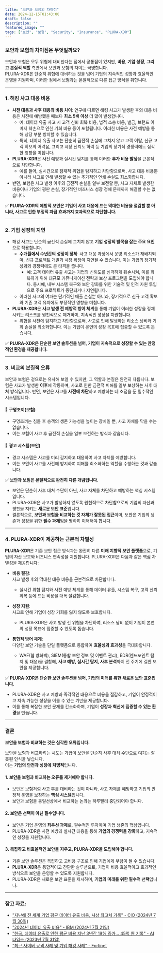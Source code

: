 ```yaml
---
title: "보안과 보험의 차이점"
date: 2024-12-15T01:43:00
draft: false
description: ""
featured_image: ""
tags: ["보안", "보험", "Security", "Insurance", "PLURA-XDR"]
---
```


### 보안과 보험의 차이점은 무엇일까요?

보안과 보험은 모두 위협에 대비한다는 점에서 공통점이 있지만, **비용, 기업 성장, 그리고 본질적 역할** 측면에서 보안과 보험의 차이는 극명합니다.  
PLURA-XDR은 단순히 위협에 대비하는 것을 넘어 기업의 지속적인 성장과 효율적인 운영을 지원하며, 이러한 점에서 보험과는 본질적으로 다른 접근 방식을 취합니다.

---

### 1. **해킹 사고 대응 비용**
   - **사전 대응과 사후 대응의 비용 차이**: 연구에 따르면 해킹 사고가 발생한 후의 대응 비용은 사전에 예방했을 때보다 **최소 5배 이상** 더 많이 발생합니다.
     - 예: 데이터 유출 사고 시 고객 신뢰 회복 비용, 법적 소송 비용, 벌금, 브랜드 이미지 훼손으로 인한 기회 비용 등이 포함됩니다. 이러한 비용은 사전 예방을 통해 상당 부분 방지할 수 있습니다.
     - 특히, 데이터 유출 사고는 단순히 금전적 손실에 그치지 않고 고객 이탈, 신규 고객 확보의 어려움, 그리고 시장 신뢰도 하락 등 기업의 장기적 경쟁력에도 심각한 영향을 미칩니다.
   - **PLURA-XDR**은 사전 예방과 실시간 탐지를 통해 이러한 **추가 비용 발생**을 근본적으로 차단합니다.  
     - 예를 들어, 실시간으로 잠재적 위협을 탐지하고 차단함으로써, 사고 대응 비용뿐 아니라 사고로 인해 발생할 수 있는 추가적인 연쇄 손실도 최소화합니다.
   - 반면, 보험은 사고 발생 이후의 금전적 손실을 일부 보전할 뿐, 사고 자체로 발생한 비용이나 기업의 평판 손실, 장기적인 비즈니스 성장 정체 문제까지 해결할 수는 없습니다.

✅ **PLURA-XDR의 예방적 보안은 기업이 사고 대응에 드는 막대한 비용을 절감할 뿐 아니라, 사고로 인한 부정적 파급 효과까지 효과적으로 차단합니다.**

---

### 2. **기업 성장의 지연**
   - 해킹 사고는 단순히 금전적 손실에 그치지 않고 **기업 성장의 발목을 잡는 주요 요인**으로 작용합니다.
     - **수개월에서 수년간의 성장이 정체**: 사고 대응 과정에서 운영 리소스가 재배치되며, 신규 프로젝트 개발과 시장 확장이 지연될 수 있습니다. 이는 기업의 장기적 성과와 경쟁력에도 큰 타격을 줍니다.
       - 예: 고객 데이터 유출 사고는 기업의 신뢰도를 심각하게 훼손시켜, 이를 회복하기 위해 대규모 커뮤니케이션 전략과 보상 프로그램을 도입해야 합니다. 동시에, 내부 시스템 복구와 보안 강화를 위한 기술적 및 인적 자원 투입으로 주요 프로젝트가 중단되거나 지연됩니다.
     - 이러한 사고의 여파는 단기적인 매출 손실뿐 아니라, 장기적으로 신규 고객 확보와 기존 고객 유지에도 부정적인 영향을 미칩니다.
   - **PLURA-XDR**은 **사고 발생 전 예방적 방어 체계**를 통해 기업이 이러한 성장을 정체시키는 리스크를 원천적으로 제거하며, 지속적인 성장을 지원합니다.
     - 위협을 사전에 탐지하고 차단함으로써, 사고로 인해 발생하는 리소스 낭비와 기회 손실을 최소화합니다. 이는 기업이 본연의 성장 목표에 집중할 수 있도록 돕습니다.

✅ **PLURA-XDR은 단순한 보안 솔루션을 넘어, 기업이 지속적으로 성장할 수 있는 안정적인 환경을 제공합니다.**

---

### 3. **비교의 본질적 오류**

보안과 보험은 겉으로는 유사해 보일 수 있지만, 그 역할과 본질은 완전히 다릅니다. 보험은 사고가 발생한 **이후**에 작동하며, 사고로 인한 금전적 피해를 일부 보상하는 사후 대처 방식입니다. 반면, 보안은 사고를 **사전에 차단**하고 예방하는 데 초점을 둔 필수적인 시스템입니다.

#### 🦺 구명조끼(보험)
- 구명조끼는 침몰 후 승객의 생존 가능성을 높이는 장치일 뿐, 사고 자체를 막을 수는 없습니다.
- 이는 보험이 사고 후 금전적 손실을 일부 보전하는 방식과 같습니다.

#### 🚨 경고 시스템(보안)
- 경고 시스템은 사고를 미리 감지하고 대응하여 사고 자체를 예방합니다.
- 이는 보안이 사고를 사전에 방지하여 피해를 최소화하는 역할을 수행하는 것과 같습니다.

✅ **보안과 보험은 본질적으로 완전히 다른 개념입니다.**  
- 보안은 단순히 사후 대처 수단이 아닌, 사고 자체를 차단하고 예방하는 핵심 시스템입니다.  
- PLURA-XDR은 사고가 발생하지 않도록 원천적으로 차단함으로써 기업의 자산과 평판을 지키는 **새로운 보안 표준**입니다.  
- 결론적으로, **보안과 보험을 비교하는 것 자체가 잘못된 접근**이며, 보안은 기업의 생존과 성장을 위한 **필수 과제**임을 명확히 이해해야 합니다.  

---

### 4. **PLURA-XDR이 제공하는 근본적 차별성**

**PLURA-XDR**은 기존 보안 접근 방식과는 완전히 다른 **미래 지향적 보안 플랫폼**으로, 기업의 자산 보호와 비즈니스 연속성을 지원합니다. PLURA-XDR은 다음과 같은 핵심 차별성을 제공합니다:

- **비용 절감**:  
  사고 발생 후의 막대한 대응 비용을 근본적으로 차단합니다.  
  - 실시간 위협 탐지와 사전 예방 체계를 통해 데이터 유출, 시스템 복구, 고객 신뢰 회복 등에 드는 비용을 대폭 절감합니다.  

- **성장 지원**:  
  사고로 인해 기업이 성장 기회를 잃지 않도록 보호합니다.  
  - PLURA-XDR은 사고 발생 전 위협을 차단하여, 리소스 낭비 없이 기업이 본연의 성장 목표에 집중할 수 있도록 돕습니다.  

- **통합적 방어 체계**:  
  다양한 보안 기술을 단일 플랫폼으로 통합하여 **효율성과 효과성**을 극대화합니다.  
  - WAF(웹 방화벽), SIEM(통합 보안 정보 및 이벤트 관리), EDR(엔드포인트 탐지 및 대응)을 결합해, **사고 예방, 실시간 탐지, 사후 분석**까지 전 주기에 걸친 보안을 제공합니다.  

✅ **PLURA-XDR은 단순한 보안 솔루션을 넘어, 기업의 미래를 위한 새로운 보안 표준입니다.**  
- PLURA-XDR은 사고 예방과 즉각적인 대응으로 비용을 절감하고, 기업이 안정적이고 지속 가능한 성장을 이룰 수 있는 기반을 제공합니다.  
- 이를 통해 복잡한 보안 문제를 간소화하며, 기업이 **성장과 혁신에 집중할 수 있는 환경**을 만듭니다.  

---

### 결론
**보안을 보험과 비교하는 것은 심각한 오류입니다.**  

보안을 보험과 비교하려는 시도는 기업이 보안을 단순히 사후 대처 수단으로 여기는 잘못된 인식을 낳습니다.  
이는 **기업의 안전과 성장에 치명적**입니다.

#### 1. **보안을 보험과 비교하는 오류를 제거해야 합니다.**
   - 보안은 보험처럼 사고 후를 대비하는 것이 아니라, 사고 자체를 예방하고 기업의 안정적 운영을 보장하는 **핵심 시스템**입니다.
   - 보안과 보험을 동일선상에서 비교하는 논의는 하루빨리 중단되어야 합니다.

#### 2. **보안은 선택이 아닌 필수입니다.**
   - 보안은 기업 운영의 **최우선 과제**로, 필수적인 투자이며 기업 생존의 핵심입니다.
   - PLURA-XDR은 사전 예방과 실시간 대응을 통해 **기업의 경쟁력을 강화**하고, 지속적인 성장을 지원합니다.

#### 3. **복잡하고 비효율적인 보안을 지우고, PLURA-XDR을 도입해야 합니다.**
   - 기존 보안 솔루션은 복잡하고 고비용 구조로 인해 기업에게 부담이 될 수 있습니다.
   - **PLURA-XDR**은 통합적이고 간단한 솔루션으로, 기업이 비용 효율적이고 효과적인 방식으로 보안을 운영할 수 있도록 지원합니다.  
   - PLURA-XDR은 새로운 보안 표준을 제시하며, **기업의 미래를 위한 필수적 선택**입니다.

---

### 참고 자료:
- ["지난해 전 세계 기업 평균 데이터 유출 비용, 사상 최고치 기록" - CIO (2024년 7월 30일)](https://www.cio.com/article/3537417/%EC%A7%80%EB%82%9C%ED%95%B4-%EC%A0%84-%EC%84%B8%EA%B3%84-%EA%B8%B0%EC%97%85-%ED%8F%89%EA%B7%A0-%EB%8D%B0%EC%9D%B4%ED%84%B0-%EC%9C%A0%EC%B6%9C-%EB%B9%84%EC%9A%A9-%EC%82%AC%EC%83%81-%EC%B5%9C.html)
- ["2024년 데이터 유출 비용" - IBM (2024년 7월 21일)](https://www.ibm.com/kr-ko/reports/data-breach)
- ["한국, 데이터 유출로 인한 평균 비용 지난 3년간 19% 증가... 45억 원 기록" - AI타임스 (2023년 7월 31일)](https://www.aitimes.kr/news/articleView.html?idxno=29379)
- ["최근 사이버 공격 사례 및 기업 해킹 사례" - Fortinet](https://www.fortinet.com/kr/resources/cyberglossary/recent-cyber-attacks) 
